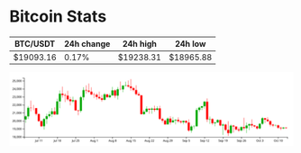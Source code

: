 # Bitcoin Stats

BTC/USDT|24h change|24h high|24h low|
|---|---|---|---|
|$19093.16|0.17%|$19238.31|$18965.88|

<img src="./chart.svg">
